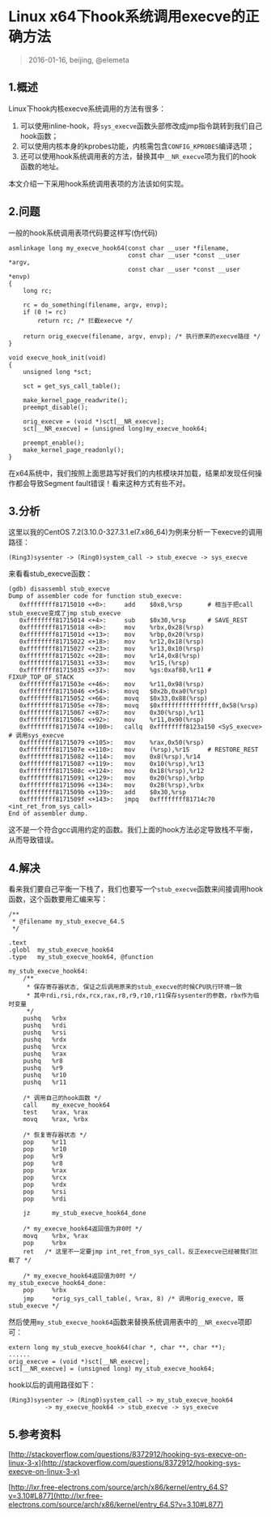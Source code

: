 # Linux x64下hook系统调用execve的正确方法

> 2016-01-16, beijing, @elemeta

## 1.概述

Linux下hook内核execve系统调用的方法有很多：

1. 可以使用inline-hook，将`sys_execve`函数头部修改成jmp指令跳转到我们自己hook函数；
2. 可以使用内核本身的kprobes功能，内核需包含`CONFIG_KPROBES`编译选项；
3. 还可以使用hook系统调用表的方法，替换其中`__NR_execve`项为我们的hook函数的地址。

本文介绍一下采用hook系统调用表项的方法该如何实现。

## 2.问题

一般的hook系统调用表项代码要这样写(伪代码)

	asmlinkage long my_execve_hook64(const char __user *filename,
	                                 const char __user *const __user *argv,
	                                 const char __user *const __user *envp)
	{
		long rc;
		
		rc = do_something(filename, argv, envp);
		if (0 != rc)
		    return rc; /* 拦截execve */
		
		return orig_execve(filename, argv, envp); /* 执行原来的execve路径 */
	}
	
	void execve_hook_init(void)
	{
		unsigned long *sct;
		
		sct = get_sys_call_table();
		
		make_kernel_page_readwrite();
		preempt_disable();
		
		orig_execve = (void *)sct[__NR_execve];
		sct[__NR_execve] = (unsigned long)my_execve_hook64;
		
		preempt_enable();
		make_kernel_page_readonly();
	}

在x64系统中，我们按照上面思路写好我们的内核模块并加载，结果却发现任何操作都会导致Segment fault错误！看来这种方式有些不对。

## 3.分析

这里以我的CentOS 7.2(3.10.0-327.3.1.el7.x86_64)为例来分析一下execve的调用路径：

	(Ring3)sysenter -> (Ring0)system_call -> stub_execve -> sys_execve
	
来看看stub_execve函数：

    (gdb) disassembl stub_execve
    Dump of assembler code for function stub_execve:
       0xffffffff81715010 <+0>:     add    $0x8,%rsp       # 相当于把call stub_execve变成了jmp stub_execve
       0xffffffff81715014 <+4>:     sub    $0x30,%rsp      # SAVE_REST
       0xffffffff81715018 <+8>:     mov    %rbx,0x28(%rsp)
       0xffffffff8171501d <+13>:    mov    %rbp,0x20(%rsp)
       0xffffffff81715022 <+18>:    mov    %r12,0x18(%rsp)
       0xffffffff81715027 <+23>:    mov    %r13,0x10(%rsp)
       0xffffffff8171502c <+28>:    mov    %r14,0x8(%rsp)
       0xffffffff81715031 <+33>:    mov    %r15,(%rsp)
       0xffffffff81715035 <+37>:    mov    %gs:0xaf80,%r11 # FIXUP_TOP_OF_STACK
       0xffffffff8171503e <+46>:    mov    %r11,0x98(%rsp)
       0xffffffff81715046 <+54>:    movq   $0x2b,0xa0(%rsp)
       0xffffffff81715052 <+66>:    movq   $0x33,0x88(%rsp)
       0xffffffff8171505e <+78>:    movq   $0xffffffffffffffff,0x58(%rsp)
       0xffffffff81715067 <+87>:    mov    0x30(%rsp),%r11
       0xffffffff8171506c <+92>:    mov    %r11,0x90(%rsp)
       0xffffffff81715074 <+100>:   callq  0xffffffff8123a150 <SyS_execve>   # 调用sys_execve
       0xffffffff81715079 <+105>:   mov    %rax,0x50(%rsp)
       0xffffffff8171507e <+110>:   mov    (%rsp),%r15     # RESTORE_REST
       0xffffffff81715082 <+114>:   mov    0x8(%rsp),%r14
       0xffffffff81715087 <+119>:   mov    0x10(%rsp),%r13
       0xffffffff8171508c <+124>:   mov    0x18(%rsp),%r12
       0xffffffff81715091 <+129>:   mov    0x20(%rsp),%rbp
       0xffffffff81715096 <+134>:   mov    0x28(%rsp),%rbx
       0xffffffff8171509b <+139>:   add    $0x30,%rsp
       0xffffffff8171509f <+143>:   jmpq   0xffffffff81714c70 <int_ret_from_sys_call>
    End of assembler dump.

这不是一个符合gcc调用约定的函数。我们上面的hook方法必定导致栈不平衡，从而导致错误。

## 4.解决

看来我们要自己平衡一下栈了，我们也要写一个`stub_execve`函数来间接调用hook函数，这个函数要用汇编来写：

	/**
	 * @filename my_stub_execve_64.S
	 */
	 
	.text
	.globl  my_stub_execve_hook64
	.type   my_stub_execve_hook64, @function
	
	my_stub_execve_hook64:
	    /**
	     * 保存寄存器状态, 保证之后调用原来的stub_execve的时候CPU执行环境一致
	     * 其中rdi,rsi,rdx,rcx,rax,r8,r9,r10,r11保存sysenter的参数，rbx作为临时变量
	     */
	    pushq   %rbx
	    pushq   %rdi
	    pushq   %rsi
	    pushq   %rdx
	    pushq   %rcx
	    pushq   %rax
	    pushq   %r8
	    pushq   %r9
	    pushq   %r10
	    pushq   %r11
	
		/* 调用自己的hook函数 */
	    call    my_execve_hook64
	    test    %rax, %rax
	    movq    %rax, %rbx
	
	    /* 恢复寄存器状态 */
	    pop     %r11
	    pop     %r10
	    pop     %r9
	    pop     %r8
	    pop     %rax
	    pop     %rcx
	    pop     %rdx
	    pop     %rsi
	    pop     %rdi
	
	    jz      my_stub_execve_hook64_done
	    
	    /* my_execve_hook64返回值为非0时 */
	    movq    %rbx, %rax
	    pop     %rbx
	    ret   /* 这里不一定要jmp int_ret_from_sys_call，反正execve已经被我们拦截了 */
	    
	    /* my_execve_hook64返回值为0时 */
	my_stub_execve_hook64_done:
	    pop     %rbx
	    jmp     *orig_sys_call_table(, %rax, 8) /* 调用orig_execve, 既stub_execve */

然后使用`my_stub_execve_hook64`函数来替换系统调用表中的`__NR_execve`项即可：

	extern long my_stub_execve_hook64(char *, char **, char **);
	......
	orig_execve = (void *)sct[__NR_execve];
	sct[__NR_execve] = (unsigned long) my_stub_execve_hook64;

hook以后的调用路径如下：

	(Ring3)sysenter -> (Ring0)system_call -> my_stub_execve_hook64 
	          -> my_execve_hook64 -> stub_execve -> sys_execve
	
## 5.参考资料

[http://stackoverflow.com/questions/8372912/hooking-sys-execve-on-linux-3-x](http://stackoverflow.com/questions/8372912/hooking-sys-execve-on-linux-3-x)

[http://lxr.free-electrons.com/source/arch/x86/kernel/entry_64.S?v=3.10#L877](http://lxr.free-electrons.com/source/arch/x86/kernel/entry_64.S?v=3.10#L877)